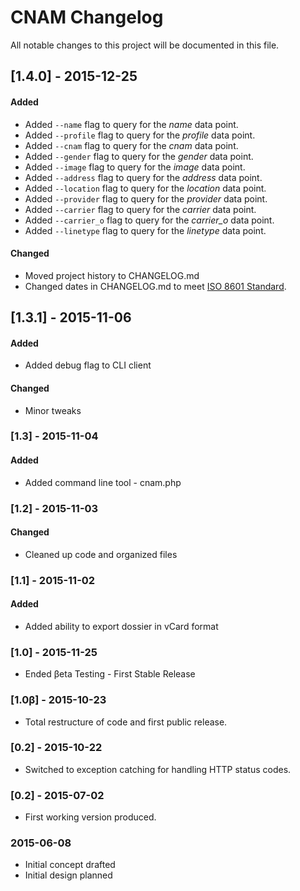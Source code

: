 # CNAM Changelog
All notable changes to this project will be documented in this file.


## [1.4.0] - 2015-12-25

#### Added
- Added `--name` flag to query for the *name* data point.
- Added `--profile` flag to query for the *profile* data point.
- Added `--cnam` flag to query for the *cnam* data point.
- Added `--gender` flag to query for the *gender* data point.
- Added `--image` flag to query for the *image* data point.
- Added `--address` flag to query for the *address* data point.
- Added `--location` flag to query for the *location* data point.
- Added `--provider` flag to query for the *provider* data point.
- Added `--carrier` flag to query for the *carrier* data point.
- Added `--carrier_o` flag to query for the *carrier_o* data point.
- Added `--linetype` flag to query for the *linetype* data point.

#### Changed
- Moved project history to CHANGELOG.md
- Changed dates in CHANGELOG.md to meet [ISO 8601 Standard](http://www.iso.org/iso/home/standards/iso8601.htm).


## [1.3.1] - 2015-11-06

#### Added
- Added debug flag to CLI client



#### Changed
- Minor tweaks




### [1.3] - 2015-11-04

#### Added
- Added command line tool - cnam.php



### [1.2] - 2015-11-03

#### Changed
- Cleaned up code and organized files



### [1.1] - 2015-11-02
#### Added
- Added ability to export dossier in vCard format


### [1.0] - 2015-11-25
- Ended βeta Testing - First Stable Release



### [1.0β] - 2015-10-23
- Total restructure of code and first public release.



### [0.2] - 2015-10-22
- Switched to exception catching for handling HTTP status codes.



### [0.2] - 2015-07-02
- First working version produced.



### 2015-06-08
- Initial concept drafted
- Initial design planned
